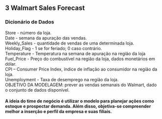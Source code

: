 ## 3 Walmart Sales Forecast
### Dicionário de Dados

Store - número da loja.  
Date - semana da apuração das vendas.  
Weekly_Sales - quantidade de vendas de uma determinada loja.  
Holiday_Flag - 1 se for feriado; 0 caso contrário.  
Temperature - Temperatura na semana de apuração na região da loja  
Fuel_Price - Preço do combustível na região da loja, dados monetários em dólar.  
CPI – Consumer Price Index, índice de inflação ao consumidor na região da loja.  
Unemployment - Taxa de desemprego na região da loja.  
OBJETIVO DA MODELAGEM: prever as vendas semanais do Walmart, dado o conjunto de dados disponível.  

#### A ideia do time de negócio é utilizar o modelo para planejar ações como estoque e prospectar demanda. Além disso, objetiva-se compreender melhor a inserção e perfil da empresa e suas filiais.
